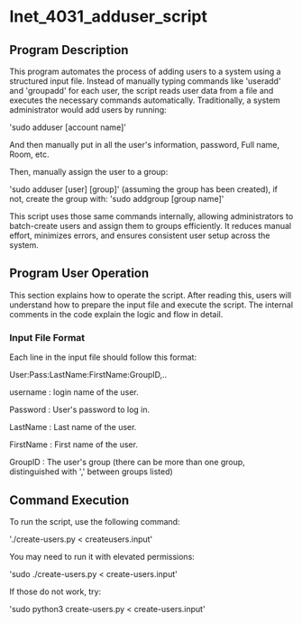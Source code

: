 # Inet_4031_adduser_script

## Program Description

This program automates the process of adding users to a system using a structured input file. Instead of manually typing commands like 'useradd' and 'groupadd' for each user, the script reads user data from a file and executes the necessary commands automatically.
Traditionally, a system administrator would add users by running:

'sudo adduser [account name]'

And then manually put in all the user's information, password, Full name, Room, etc. 

Then, manually assign the user to a group:

'sudo adduser [user] [group]' (assuming the group has been created), if not, create the group with: 'sudo addgroup [group name]'

This script uses those same commands internally, allowing administrators to batch-create users and assign them to groups efficiently. It reduces manual effort, minimizes errors, and ensures consistent user setup across the system.

## Program User Operation

This section explains how to operate the script. After reading this, users will understand how to prepare the input file and execute the script. The internal comments in the code explain the logic and flow in detail.
### Input File Format
Each line in the input file should follow this format:

User:Pass:LastName:FirstName:GroupID,..

username
: login name of the user.

Password
: User's password to log in.

LastName
: Last name of the user.

FirstName
: First name of the user.

GroupID
: The user's group (there can be more than one group, distinguished with ',' between groups listed)

## Command Execution

To run the script, use the following command:

'./create-users.py < createusers.input'

You may need to run it with elevated permissions:

'sudo ./create-users.py < create-users.input'

If those do not work, try:

'sudo python3 create-users.py < create-users.input'


